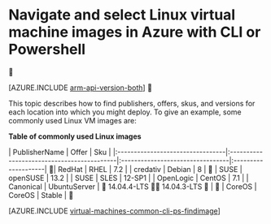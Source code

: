 <properties
   pageTitle="Navigate and select Linux VM images | Microsoft Azure"
   description="Learn how to determine the publisher, offer, and SKU for images when creating a Linux virtual machine with the Resource Manager deployment model."
   services="virtual-machines-linux"
   documentationCenter=""
   authors="squillace"
   manager="timlt"
   editor=""
   tags="azure-resource-manager"
   />

<tags
	ms.service="virtual-machines-linux"
	ms.date="06/06/2016"
	wacn.date=""/>

# Navigate and select Linux virtual machine images in Azure with CLI or Powershell


[AZURE.INCLUDE [arm-api-version-both](../includes/arm-api-version-both.md)]


This topic describes how to find publishers, offers, skus, and versions for each location into which you might deploy. To give an example, some commonly used Linux VM images are:

**Table of commonly used Linux images**


| PublisherName                        | Offer                                 | Sku                         |
|:---------------------------------|:-------------------------------------------|:---------------------------------|:--------------------|

| RedHat                           | RHEL                                       | 7.2                              |
| credativ                         | Debian                                     | 8                                | 

| SUSE                             | openSUSE                                   | 13.2                             |
| SUSE                             | SLES                                       | 12-SP1                           |
| OpenLogic                        | CentOS                                     | 7.1                              |
| Canonical                        | UbuntuServer                               |  14.04.4-LTS  14.04.3-LTS                       |

| CoreOS                           | CoreOS                                     | Stable                           |



[AZURE.INCLUDE [virtual-machines-common-cli-ps-findimage](../includes/virtual-machines-common-cli-ps-findimage.md)]
